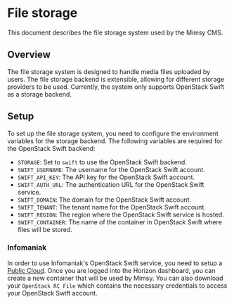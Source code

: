 # File storage

This document describes the file storage system used by the Mimsy CMS.

## Overview

The file storage system is designed to handle media files uploaded by users. The file storage backend is extensible, allowing for different storage providers to be used. Currently, the system only supports OpenStack Swift as a storage backend.

## Setup

To set up the file storage system, you need to configure the environment variables for the storage backend. The following variables are required for the OpenStack Swift backend:

- `STORAGE`: Set to `swift` to use the OpenStack Swift backend.
- `SWIFT_USERNAME`: The username for the OpenStack Swift account.
- `SWIFT_API_KEY`: The API key for the OpenStack Swift account.
- `SWIFT_AUTH_URL`: The authentication URL for the OpenStack Swift service.
- `SWIFT_DOMAIN`: The domain for the OpenStack Swift account.
- `SWIFT_TENANT`: The tenant name for the OpenStack Swift account.
- `SWIFT_REGION`: The region where the OpenStack Swift service is hosted.
- `SWIFT_CONTAINER`: The name of the container in OpenStack Swift where files will be stored.

### Infomaniak

In order to use Infomaniak's OpenStack Swift service, you need to setup a [Public Cloud](https://www.infomaniak.com/en/hosting/public-cloud). Once you are logged into the Horizon dashboard, you can create a new container that will be used by Mimsy. You can also download your `OpenStack RC File` which contains the necessary credentials to access your OpenStack Swift account.
